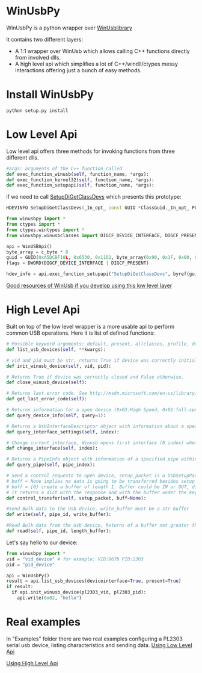 WinUsbPy
========

WinUsbPy is a python wrapper over [WinUsblibrary](http://msdn.microsoft.com/en-us/library/windows/hardware/ff540196%28v=vs.85%29.aspx)

It contains two different layers:

- A 1:1 wrapper over WinUsb which allows calling C++ functions directly from involved dlls.
- A high level api which simplifies a lot of C++/windll/ctypes messy interactions offering just a bunch of easy methods.

Install WinUsbPy
========
~~~
python setup.py install
~~~

Low Level Api
========
Low level api offers three methods for invoking functions from three different dlls.

``` python
#args: arguments of the C++ function called
def exec_function_winusb(self, function_name, *args):
def exec_function_kernel32(self, function_name, *args):
def exec_function_setupapi(self, function_name, *args):
```

if we need to call [SetupDiGetClassDevs](http://msdn.microsoft.com/en-us/library/windows/hardware/ff551069%28v=vs.85%29.aspx) which presents this prototype:

``` c++
HDEVINFO SetupDiGetClassDevs(_In_opt_ const GUID *ClassGuid,_In_opt_ PCTSTR Enumerator,_In_opt_ HWND hwndParent,_In_ DWORD Flags);
```

``` python
from winusbpy import *
from ctypes import *
from ctypes.wintypes import *
from winusbpy.winusbclasses import DIGCF_DEVICE_INTERFACE, DIGCF_PRESENT

api = WinUSBApi()
byte_array = c_byte * 8
guid = GUID(0xA5DCBF10L, 0x6530, 0x11D2, byte_array(0x90, 0x1F, 0x00, 0xC0, 0x4F, 0xB9, 0x51, 0xED))
flags = DWORD(DIGCF_DEVICE_INTERFACE | DIGCF_PRESENT)

hdev_info = api.exec_function_setupapi("SetupDiGetClassDevs", byref(guid), None, None, flags)
```

[Good resources of WinUsb if you develop using this low level layer](http://msdn.microsoft.com/en-us/library/windows/hardware/ff540174(v=vs.85).aspx)

High Level Api
========
Built on top of the low level wrapper is a more usable api to perform common USB operations. Here it is list of defined functions:

``` python
# Possible keyword arguments: default, present, allclasses, profile, deviceinterface (Boolean), Usually called as follows list_usb_devices(deviceinterface=True, present=True)
def list_usb_devices(self, **kwargs):

# vid and pid must be str, returns True if device was correctly initialized and False otherwise
def init_winusb_device(self, vid, pid): 

# Returns True if device was correctly closed and False otherwise.
def close_winusb_device(self):

# Returns last error code. See http://msdn.microsoft.com/en-us/library/windows/desktop/ms681382%28v=vs.85%29.aspx
def get_last_error_code(self):

# Returns information for a open device (0x03:High Speed, 0x01:full-speed or lower), query=1 in order to get USB speed.
def query_device_info(self, query=1):

# Returns a UsbInterfaceDescriptor object with information about a specified interface
def query_interface_settings(self, index):

# Change current interface, Winusb opens first interface (0 index) when a device is initialized
def change_interface(self, index):

# Returns a PipeInfo object with information of a specified pipe within current interface
def query_pipe(self, pipe_index):

# Send a control requesto to open device, setup_packet is a UsbSetupPacket object.
# buff = None implies no data is going to be transferred besides setup packet
# buff = [0] create a buffer of length 1. Buffer could be IN or OUT, direction is defined in setup packet
# it returns a dict with the response and with the buffer under the keywords 'result' and 'buffer'
def control_transfer(self, setup_packet, buff=None):

#Send Bulk data to the Usb device, write_buffer must be a str buffer
def write(self, pipe_id, write_buffer):

#Read Bulk data from the Usb device, Returns of a buffer not greater than length_buffer length
def read(self, pipe_id, length_buffer):
```

Let's say hello to our device:

``` python
from winusbpy import *
vid = "vid_device" # for example: VID:067b PID:2303
pid = "pid_device"

api = WinUsbPy()
result = api.list_usb_devices(deviceinterface=True, present=True)
if result:
  if api.init_winusb_device(pl2303_vid, pl2303_pid):
    api.write(0x02, "hello")
```

Real examples
========
In "Examples" folder there are two real examples configuring a PL2303 serial usb device, listing characteristics and sending data.
[Using Low Level Api](https://github.com/felHR85/WinUsbPy/blob/master/winusbpy/examples/winusbtest.py)

[Using High Level Api](https://github.com/felHR85/WinUsbPy/blob/master/winusbpy/examples/winusbtest2.py)




